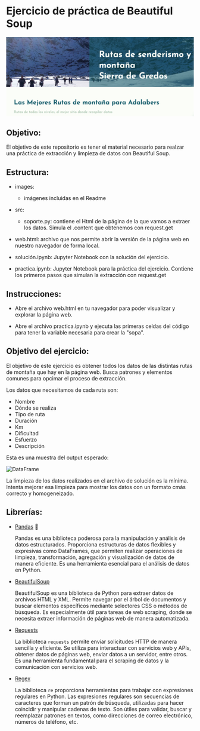 # Ejercicio de práctica de Beautiful Soup

![DataFrame](images/cabecera_web.png)

## Objetivo:

El objetivo de este repositorio es tener el material necesario para realzar una práctica de extracción y limpieza de datos con Beautiful Soup.

## Estructura:

- images: 
    - imágenes incluidas en el Readme
- src:
    - soporte.py: contiene el Html de la página de la que vamos a extraer los datos. Simula el .content que obtenemos con request.get

- web.html: archivo que nos permite abrir la versión de la página web en nuestro navegador de forma local. 

- solución.ipynb: Jupyter Notebook con la solución del ejercicio.

- practica.ipynb: Jupyter Notebook para la práctica del ejercicio. Contiene los primeros pasos que simulan la extracción con request.get

## Instrucciones:

- Abre el archivo web.html en tu navegador para poder visualizar y explorar la página web.

- Abre el archivo practica.ipynb y ejecuta las primeras celdas del código para tener la variable necesaria para crear la "sopa".


## Objetivo del ejercicio:

El objetivo de este ejercicio es obtener todos los datos de las distintas rutas de montaña que hay en la página web. Busca patrones y elementos comunes para opcimar el proceso de extracción.

Los datos que necesitamos de cada ruta son:
- Nombre
- Dónde se realiza
- Tipo de ruta
- Duración
- Km
- Dificultad
- Esfuerzo
- Descripción

Esta es una muestra del output esperado:

![DataFrame](images/dataframe_rutas_montaña.png)

La limpieza de los datos realizados en el archivo de solución es la mínima. Intenta mejorar esa limpieza para mostrar los datos con un formato cmás correcto y homogeneizado.


## Librerías:

- [Pandas](https://pandas.pydata.org/docs/reference/io.html) 🐼

    Pandas es una biblioteca poderosa para la manipulación y análisis de datos estructurados. Proporciona estructuras de datos flexibles y expresivas como DataFrames, que permiten realizar operaciones de limpieza, transformación, agregación y visualización de datos de manera eficiente. Es una herramienta esencial para el análisis de datos en Python.

- [BeautifulSoup](https://www.crummy.com/software/BeautifulSoup/bs4/doc/)

    BeautifulSoup es una biblioteca de Python para extraer datos de archivos HTML y XML. Permite navegar por el árbol de documentos y buscar elementos específicos mediante selectores CSS o métodos de búsqueda. Es especialmente útil para tareas de web scraping, donde se necesita extraer información de páginas web de manera automatizada.

- [Requests](https://requests.readthedocs.io/en/latest/)

    La biblioteca `requests` permite enviar solicitudes HTTP de manera sencilla y eficiente. Se utiliza para interactuar con servicios web y APIs, obtener datos de páginas web, enviar datos a un servidor, entre otros. Es una herramienta fundamental para el scraping de datos y la comunicación con servicios web.

- [Regex](https://docs.python.org/es/3/library/re.html)

    La biblioteca `re` proporciona herramientas para trabajar con expresiones regulares en Python. Las expresiones regulares son secuencias de caracteres que forman un patrón de búsqueda, utilizadas para hacer coincidir y manipular cadenas de texto. Son útiles para validar, buscar y reemplazar patrones en textos, como direcciones de correo electrónico, números de teléfono, etc.




